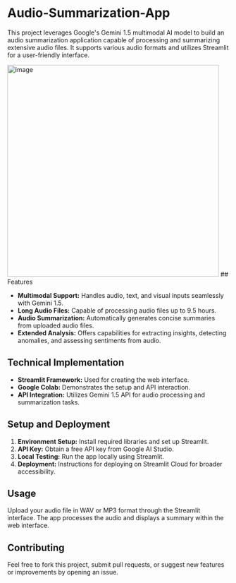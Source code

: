 # Audio-Summarization-App

This project leverages Google's Gemini 1.5 multimodal AI model to build an audio summarization application capable of processing and summarizing extensive audio files. It supports various audio formats and utilizes Streamlit for a user-friendly interface.

<img width="480" alt="image" src="https://github.com/MohamedFazil1043/Audio-Summarization-App/assets/158436064/cda7149b-84d4-4df7-94a4-ac3fb9b4fc65">
## Features

- **Multimodal Support:** Handles audio, text, and visual inputs seamlessly with Gemini 1.5.
- **Long Audio Files:** Capable of processing audio files up to 9.5 hours.
- **Audio Summarization:** Automatically generates concise summaries from uploaded audio files.
- **Extended Analysis:** Offers capabilities for extracting insights, detecting anomalies, and assessing sentiments from audio.

## Technical Implementation

- **Streamlit Framework:** Used for creating the web interface.
- **Google Colab:** Demonstrates the setup and API interaction.
- **API Integration:** Utilizes Gemini 1.5 API for audio processing and summarization tasks.

## Setup and Deployment

1. **Environment Setup:** Install required libraries and set up Streamlit.
2. **API Key:** Obtain a free API key from Google AI Studio.
3. **Local Testing:** Run the app locally using Streamlit.
4. **Deployment:** Instructions for deploying on Streamlit Cloud for broader accessibility.

## Usage

Upload your audio file in WAV or MP3 format through the Streamlit interface. The app processes the audio and displays a summary within the web interface.

## Contributing

Feel free to fork this project, submit pull requests, or suggest new features or improvements by opening an issue.


